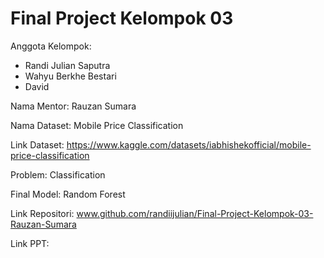 # Final Project Kelompok 03
Anggota Kelompok:
- Randi Julian Saputra 
- Wahyu Berkhe Bestari
- David

Nama Mentor: Rauzan Sumara 

Nama Dataset: Mobile Price Classification

Link Dataset: https://www.kaggle.com/datasets/iabhishekofficial/mobile-price-classification

Problem: Classification

Final Model: Random Forest

Link Repositori: www.github.com/randiijulian/Final-Project-Kelompok-03-Rauzan-Sumara

Link PPT: <link presentasi dalam google slides> 
